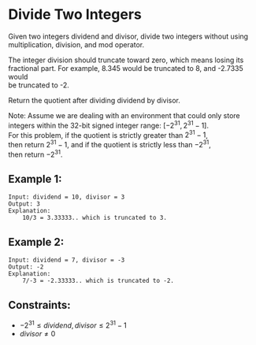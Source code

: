 # Divide Two Integers

Given two integers dividend and divisor, divide two integers without using  
multiplication, division, and mod operator.

The integer division should truncate toward zero, which means losing its  
fractional part. For example, 8.345 would be truncated to 8, and -2.7335 would  
be truncated to -2.

Return the quotient after dividing dividend by divisor.

Note: Assume we are dealing with an environment that could only store  
integers within the 32-bit signed integer range: $[−2^{31}, 2^{31} − 1]$.  
For this problem, if the quotient is strictly greater than $2^{31} - 1$,  
then return $2^{31} - 1$, and if the quotient is strictly less than $-2^{31}$,  
then return $-2^{31}$.

 

## Example 1:

    Input: dividend = 10, divisor = 3
    Output: 3
    Explanation: 
        10/3 = 3.33333.. which is truncated to 3.

## Example 2:

    Input: dividend = 7, divisor = -3
    Output: -2
    Explanation: 
        7/-3 = -2.33333.. which is truncated to -2.

 

## Constraints:

* $-2^{31} \le dividend, divisor \le 2^{31} - 1$
* $divisor \ne 0$

